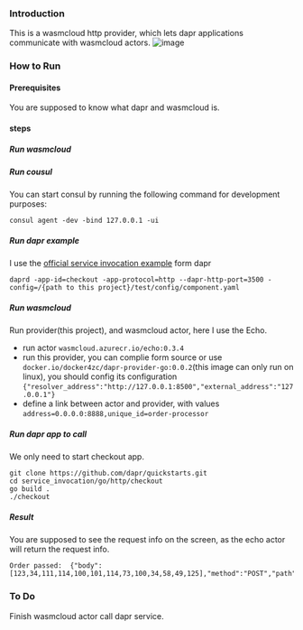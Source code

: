 ### Introduction

This is a wasmcloud http provider, which lets dapr applications communicate with wasmcloud actors.
![image](https://user-images.githubusercontent.com/13532065/201837261-bbb77966-b5eb-4138-8bd2-e9512d5905e0.png)

### How to Run

#### Prerequisites

You are supposed to know what dapr and wasmcloud is.

#### steps
##### Run wasmcloud

##### Run cousul
You can start consul by running the following command for development purposes:


```shell
consul agent -dev -bind 127.0.0.1 -ui
```

##### Run dapr example
I use the [official service invocation example](https://docs.dapr.io/getting-started/quickstarts/serviceinvocation-quickstart/) form dapr

```shell
daprd -app-id=checkout -app-protocol=http --dapr-http-port=3500 -config=/{path to this project}/test/config/component.yaml
```


##### Run wasmcloud 
Run provider(this project), and wasmcloud actor, here I use the Echo.
* run actor `wasmcloud.azurecr.io/echo:0.3.4`
* run this provider, you can complie form source or use `docker.io/docker4zc/dapr-provider-go:0.0.2`(this image can only run on linux), you should config its configuration `{"resolver_address":"http://127.0.0.1:8500","external_address":"127.0.0.1"}`
* define a link between actor and provider, with values `address=0.0.0.0:8888,unique_id=order-processor`

##### Run dapr app to call 
We only need to start checkout app.
```shell
git clone https://github.com/dapr/quickstarts.git
cd service_invocation/go/http/checkout
go build .
./checkout
```
##### Result
You are supposed to see the request info on the screen, as the echo actor will return the request info.
```shell
Order passed:  {"body":[123,34,111,114,100,101,114,73,100,34,58,49,125],"method":"POST","path":"orders","query_string":""}
```
### To Do

Finish wasmcloud actor call dapr service.



